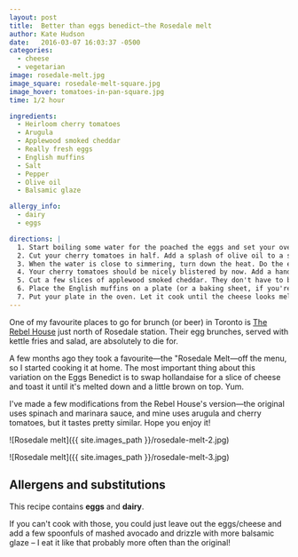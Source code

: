 ```yaml
---
layout: post
title:  Better than eggs benedict—the Rosedale melt
author: Kate Hudson
date:   2016-03-07 16:03:37 -0500
categories:
  - cheese
  - vegetarian
image: rosedale-melt.jpg
image_square: rosedale-melt-square.jpg
image_hover: tomatoes-in-pan-square.jpg
time: 1/2 hour

ingredients:
  - Heirloom cherry tomatoes
  - Arugula
  - Applewood smoked cheddar
  - Really fresh eggs
  - English muffins
  - Salt
  - Pepper
  - Olive oil
  - Balsamic glaze

allergy_info:
  - dairy
  - eggs

directions: |
  1. Start boiling some water for the poached the eggs and set your oven to broil on high.
  2. Cut your cherry tomatoes in half. Add a splash of olive oil to a small pan, and then add the cherry tomatoes.
  3. When the water is close to simmering, turn down the heat. Do the eggs one at a time: crack each egg into a bowl and carefully lower into the water. See [this video from the Food Lab](https://www.youtube.com/watch?v=66btvAWmp7g) for more detailed instructions about how to do a perfect poached egg. Set aside."
  4. Your cherry tomatoes should be nicely blistered by now. Add a handful of arugula to the pan, a bit of balsamic glaze, and turn the heat off.
  5. Cut a few slices of applewood smoked cheddar. They don't have to be perfect since they're going to be melted anyway.
  6. Place the English muffins on a plate (or a baking sheet, if you're making a lot at once), topping with the arugula/cherry-tomato mixture. Next, add a poached egg, season with salt and pepper, and finally, a slice or two of cheese.
  7. Put your plate in the oven. Let it cook until the cheese looks melted and slightly browned.
---
```


One of my favourite places to go for brunch (or beer) in Toronto is [The Rebel House](http://rebelhouse.ca/) just north of Rosedale station. Their egg brunches, served with kettle fries and salad, are absolutely to die for.

A few months ago they took a favourite—the "Rosedale Melt—off the menu, so I started cooking it at home. The most important thing about this variation on the Eggs Benedict is to swap hollandaise for a slice of cheese and toast it until it's melted down and a little brown on top. Yum.

I've made a few modifications from the Rebel House's version—the original uses spinach and marinara sauce, and mine uses arugula and cherry tomatoes, but it tastes pretty similar. Hope you enjoy it!

![Rosedale melt]({{ site.images_path }}/rosedale-melt-2.jpg)

![Rosedale melt]({{ site.images_path }}/rosedale-melt-3.jpg)

## Allergens and substitutions

This recipe contains **eggs** and **dairy**.

If you can't cook with those, you could just leave out the eggs/cheese and add a few spoonfuls of mashed avocado and drizzle with more balsamic glaze – I eat it like that probably more often than the original!
